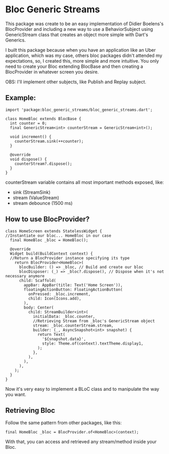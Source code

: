 # Bloc Generic Streams

This package was create to be an easy implementation of Didier Boelens's BlocProvider and including a new way to use a BehaviorSubject using GenericStream class that creates an object more simple with Dart's Generics.

I built this package because when you have an application like an Uber application, which was my case, others bloc packages didn't attended my expectations, so, I created this, more simple and more intuitive. You only need to create your Bloc extending BlocBase and then creating a BlocProvider in whatever screen you desire.

OBS: I'll implement other subjects, like Publish and Replay subject.
## Example:
    import 'package:bloc_generic_streams/bloc_generic_streams.dart';
    
    class HomeBloc extends BlocBase {
      int counter = 0;
      final GenericStream<int> counterStream = GenericStream<int>();
    
      void increment() {
        counterStream.sink(++counter);
      }
    
      @override
      void dispose() {
        counterStream?.dispose();
      }
    }    

counterStream variable contains all most important methods exposed, like:
- sink (StreamSink)
- stream (ValueStream)
- stream debounce (1500 ms)

## How to use BlocProvider?

    class HomeScreen extends StatelessWidget {
	//Instantiate our bloc... HomeBloc in our case
      final HomeBloc _bloc = HomeBloc();
    
      @override
      Widget build(BuildContext context) {
	  //Return a BlocProvider instance specifying its type
        return BlocProvider<HomeBloc>(
          blocBuilder: () => _bloc, // Build and create our bloc
          blocDisposer: (_) => _bloc?.dispose(), // Dispose when it's not necessary anymore
          child: Scaffold(
            appBar: AppBar(title: Text('Home Screen')),
            floatingActionButton: FloatingActionButton(
              onPressed: _bloc.increment,
              child: Icon(Icons.add),
            ),
            body: Center(
              child: StreamBuilder<int>(
                initialData: _bloc.counter,
				//Retrieving Stream from _bloc's GenericStream object
                stream: _bloc.counterStream.stream,
                builder: (_, AsyncSnapshot<int> snapshot) {
                  return Text(
                    '${snapshot.data}',
                    style: Theme.of(context).textTheme.display1,
                  );
                },
              ),
            ),
          ),
        );
      }
    }

Now it's very easy to implement a BLoC class and to manipulate the way you want.

## Retrieving Bloc

Follow the same pattern from other packages, like this:

    final HomeBloc _bloc = BlocProvider.of<HomeBloc>(context);

With that, you can access and retrieved any stream/method inside your Bloc.


